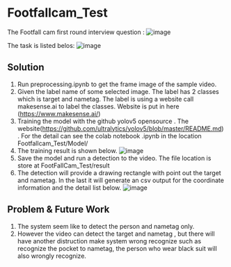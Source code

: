 # Footfallcam_Test
  The Footfall cam first round interview question :
  ![image](https://github.com/qianfu1999/Footfallcam_Test/assets/90602872/3eae763b-26d5-4c4f-abd1-d5ac1f43fe5c)

The task is listed belos:
![image](https://github.com/qianfu1999/Footfallcam_Test/assets/90602872/e6263d41-0504-41d9-8e8a-effbe20e48b1)


Solution
-------------------------------------------------------------------------------------------------------------------
1. Run preprocessing.ipynb to get the frame image of the sample video.
2. Given the label name of some selected image. The label has 2 classes which is target and nametag. The label is using a website call makesense.ai to label the classes. Website is put in here (https://www.makesense.ai/)
3. Training the model with the github yolov5 opensource . The website(https://github.com/ultralytics/yolov5/blob/master/README.md) . For the detail can see the colab notebook .ipynb in the location Footfallcam_Test/Model/
4. The training result is shown below.
![image](https://github.com/qianfu1999/Footfallcam_Test/assets/90602872/6e71b677-b350-4f2f-8167-6b41f7b09a39)
5. Save the model and run a detection to the video. The file location is store at FootFallCam_Test/result
6. The detection will provide a drawing rectangle with point out the target and nametag. In the last it will generate an csv output for the coordinate information and the detail list below.
![image](https://github.com/qianfu1999/Footfallcam_Test/assets/90602872/8cfa1af7-7542-49e8-8ca1-f10872b6b67f)


Problem & Future Work
-------------------------------------------------------------------------------------------------------------------
1. The system seem like to detect the person and nametag only.
2. However the video can detect the target and nametag , but there will have another distruction make system wrong recognize such as recognize the pocket to nametag, the person who wear black suit will also wrongly recognize.

